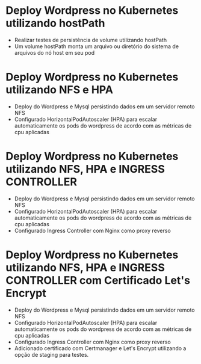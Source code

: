 # Deploy Wordpress no Kubernetes utilizando hostPath

- Realizar testes de persistência de volume utilizando hostPath
- Um volume hostPath monta um arquivo ou diretório do sistema de arquivos do nó host em seu pod

# Deploy Wordpress no Kubernetes utilizando NFS e HPA

- Deploy do Wordpress e Mysql persistindo dados em um servidor remoto NFS
- Configurado HorizontalPodAutoscaler (HPA) para escalar automaticamente os pods do wordpress de acordo com as métricas de cpu aplicadas

# Deploy Wordpress no Kubernetes utilizando NFS, HPA e INGRESS CONTROLLER

- Deploy do Wordpress e Mysql persistindo dados em um servidor remoto NFS
- Configurado HorizontalPodAutoscaler (HPA) para escalar automaticamente os pods do wordpress de acordo com as métricas de cpu aplicadas
- Configurado Ingress Controller com Nginx como proxy reverso

# Deploy Wordpress no Kubernetes utilizando NFS, HPA e INGRESS CONTROLLER com Certificado Let's Encrypt

- Deploy do Wordpress e Mysql persistindo dados em um servidor remoto NFS
- Configurado HorizontalPodAutoscaler (HPA) para escalar automaticamente os pods do wordpress de acordo com as métricas de cpu aplicadas
- Configurado Ingress Controller com Nginx como proxy reverso
- Adicionado certificado com Certmanager e Let's Encrypt utilizando a opção de staging para testes.